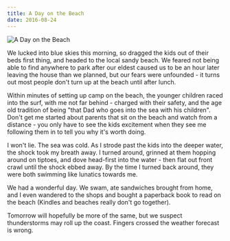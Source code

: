 ```yaml
---
title: A Day on the Beach
date: 2016-08-24
---
```


![A Day on the Beach](https://source.unsplash.com/vP3pnOoCiYE/1600x900)

We lucked into blue skies this morning, so dragged the kids out of their beds first thing, and headed to the local sandy beach. We feared not being able to find anywhere to park after our eldest caused us to be an hour later leaving the house than we planned, but our fears were unfounded - it turns out most people don't turn up at the beach until after lunch.

Within minutes of setting up camp on the beach, the younger children raced into the surf, with me not far behind - charged with their safety, and the age old tradition of being "that Dad who goes into the sea with his children". Don't get me started about parents that sit on the beach and watch from a distance - you only have to see the kids excitement when they see me following them in to tell you why it's worth doing.

I won't lie. The sea was cold. As I strode past the kids into the deeper water, the shock took my breath away. I turned around, grinned at them hopping around on tiptoes, and dove head-first into the water - then flat out front crawl until the shock ebbed away. By the time I turned back around, they were both swimming like lunatics towards me.

We had a wonderful day. We swam, ate sandwiches brought from home, and I even wandered to the shops and bought a paperback book to read on the beach (Kindles and beaches really don't go together).

Tomorrow will hopefully be more of the same, but we suspect thunderstorms may roll up the coast. Fingers crossed the weather forecast is wrong.